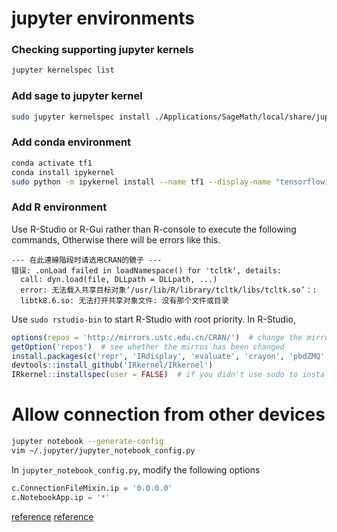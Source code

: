 # jupyter environments

### Checking supporting jupyter kernels

```bash
jupyter kernelspec list
```

### Add sage to jupyter kernel

```bash
sudo jupyter kernelspec install ./Applications/SageMath/local/share/jupyter/kernels/sagemath
```

### Add conda environment

```bash
conda activate tf1
conda install ipykernel
sudo python -m ipykernel install --name tf1 --display-name "tensorflow1.13"
```

### Add R environment

Use R-Studio or R-Gui rather than R-console to execute the following commands, Otherwise there will be errors like this.
```
--- 在此連線階段时请选用CRAN的鏡子 ---
错误: .onLoad failed in loadNamespace() for 'tcltk', details:
  call: dyn.load(file, DLLpath = DLLpath, ...)
  error: 无法载入共享目标对象‘/usr/lib/R/library/tcltk/libs/tcltk.so’：:
  libtk8.6.so: 无法打开共享对象文件: 没有那个文件或目录
```

Use `sudo rstudio-bin` to start R-Studio with root priority. In R-Studio, 

```R
options(repos = 'http://mirrors.ustc.edu.cn/CRAN/')  # change the mirror
getOption('repos')  # see whether the mirros has been changed
install.packages(c('repr', 'IRdisplay', 'evaluate', 'crayon', 'pbdZMQ', 'devtools', 'uuid', 'digest'))
devtools::install_github('IRkernel/IRkernel')
IRkernel::installspec(user = FALSE)  # if you didn't use sudo to install packages, then user=TRUE, and the kernel would be installed in home directory
```


# Allow connection from other devices

```bash
jupyter notebook --generate-config
vim ~/.jupyter/jupyter_notebook_config.py
```

In `jupyter_notebook_config.py`, modify the following options
```python
c.ConnectionFileMixin.ip = '0.0.0.0'
c.NotebookApp.ip = '*'
```

[reference](https://blog.csdn.net/Master_Lin_007/article/details/108023362) [reference](https://blog.csdn.net/qcyfred/article/details/82767965)
